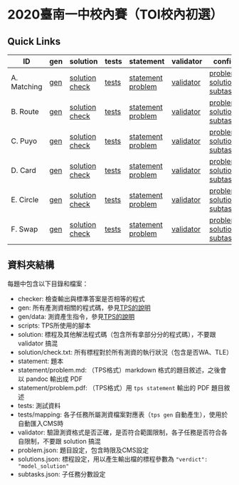 # 2020臺南一中校內賽（TOI校內初選）

## Quick Links

| ID | gen | solution | tests | statement | validator | config |
| --- | --- | --- | --- | --- | --- | --- |
| A. Matching | [gen](Matching/gen) | [solution](Matching/solution) [check](Matching/solution/check.txt) | [tests](Matching/tests) | [statement](Matching/statement) [problem](Matching/statement/problem.md) | [validator](Matching/validator) |[problem](Matching/problem.json) [solutions](Matching/solutions.json) [subtasks](Matching/subtasks.json) |
| B. Route | [gen](Route/gen) | [solution](Route/solution) [check](Route/solution/check.txt) | [tests](Route/tests) | [statement](Route/statement) [problem](Route/statement/problem.md) | [validator](Route/validator) | [problem](Route/problem.json) [solutions](Route/solutions.json) [subtasks](Route/subtasks.json) |
| C. Puyo | [gen](Puyo/gen) | [solution](Puyo/solution) [check](Puyo/solution/check.txt) | [tests](Puyo/tests) | [statement](Puyo/statement) [problem](Puyo/statement/problem.md) | [validator](Puyo/validator) | [problem](Puyo/problem.json) [solutions](Puyo/solutions.json) [subtasks](Puyo/subtasks.json) |
| D. Card | [gen](Card/gen) | [solution](Card/solution) [check](Card/solution/check.txt) | [tests](Card/tests) | [statement](Card/statement) [problem](Card/statement/problem.md) | [validator](Card/validator) | [problem](Card/problem.json) [solutions](Card/solutions.json) [subtasks](Card/subtasks.json) |
| E. Circle | [gen](Circle/gen) | [solution](Circle/solution) [check](Circle/solution/check.txt) | [tests](Circle/tests) | [statement](Circle/statement) [problem](Circle/statement/problem.md) | [validator](Circle/validator) | [problem](Circle/problem.json) [solutions](Circle/solutions.json) [subtasks](Circle/subtasks.json) |
| F. Swap | [gen](Swap/gen) | [solution](Swap/solution) [check](Swap/solution/check.txt) | [tests](Swap/tests) | [statement](Swap/statement) [problem](Swap/statement/problem.md) | [validator](Swap/validator) | [problem](Swap/problem.json) [solutions](Swap/solutions.json) [subtasks](Swap/subtasks.json) |

## 資料夾結構
每題中包含以下目錄和檔案：
 - checker: 檢查輸出與標準答案是否相等的程式
 - gen: 所有產測資相關的程式碼，參見[TPS的說明](https://github.com/ioi-2017/tps/tree/master/docs#gen)
 - gen/data: 測資產生指令，參見[TPS的說明](https://github.com/ioi-2017/tps/tree/master/docs#gendata)
 - scripts: TPS所使用的腳本
 - solution: 標程及其他解法程式碼（包含所有拿部分分的程式碼），不要跟 validator 搞混
 - solution/check.txt: 所有標程對於所有測資的執行狀況（包含是否WA、TLE）
 - statement: 題本
 - statement/problem.md: （TPS格式）markdown 格式的題目敘述，之後會以 pandoc 輸出成 PDF
 - statement/problem.pdf: （TPS格式）用 `tps statement` 輸出的 PDF 題目敘述
 - tests: 測試資料
 - tests/mapping: 各子任務所屬測資檔案對應表（`tps gen` 自動產生），使用於自動匯入CMS時
 - validator: 驗證測資格式是否正確，是否符合範圍限制，各子任務是否符合各自限制，不要跟 solution 搞混
 - problem.json: 題目設定，包含時限及CMS設定
 - solutions.json: 標程設定，用以產生輸出檔的標程參數為 `"verdict": "model_solution"`
 - subtasks.json: 子任務分數設定
